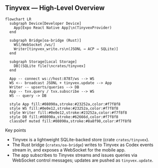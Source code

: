 ## Tinyvex — High‑Level Overview

```mermaid
flowchart LR
  subgraph Device[Developer Device]
    App[Expo React Native App]\n(TinyvexProvider)
  end

  subgraph Bridge[oa-bridge (Rust)]
    WS[/WebSocket /ws/]
    Writer[tinyvex_write.rs\n(JSONL → ACP → SQLite)]
  end

  subgraph Storage[Local Storage]
    DB[(SQLite file)\ncrates/tinyvex]
  end

  App -- connect ws://host:8787/ws --> WS
  WS <-- broadcast JSONL + tinyvex.update --> App
  Writer -- upserts/queries --> DB
  App -- tvx.query / tvx.subscribe --> WS
  WS -- query -> DB

  style App fill:#08090a,stroke:#23252a,color:#f7f8f8
  style WS fill:#0e0e12,stroke:#23252a,color:#f7f8f8
  style Writer fill:#0e0e12,stroke:#23252a,color:#f7f8f8
  style DB fill:#08090a,stroke:#62666d,color:#f7f8f8
  classDef muted fill:#08090a,stroke:#8a8f98,color:#f7f8f8
```

Key points
- Tinyvex is a lightweight SQLite-backed store (crate `crates/tinyvex`).
- The Rust bridge (`crates/oa-bridge`) writes to Tinyvex as Codex events stream in, and exposes a WebSocket for the mobile app.
- The app subscribes to Tinyvex streams and issues queries via WebSocket control messages; updates are pushed as `tinyvex.update`.

